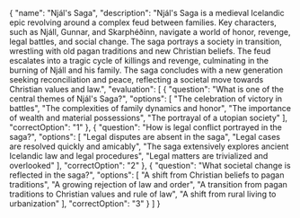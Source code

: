 {
  "name": "Njál's Saga",
  "description": "Njál's Saga is a medieval Icelandic epic revolving around a complex feud between families. Key characters, such as Njáll, Gunnar, and Skarphéðinn, navigate a world of honor, revenge, legal battles, and social change. The saga portrays a society in transition, wrestling with old pagan traditions and new Christian beliefs. The feud escalates into a tragic cycle of killings and revenge, culminating in the burning of Njáll and his family. The saga concludes with a new generation seeking reconciliation and peace, reflecting a societal move towards Christian values and law.",
  "evaluation": [
    {
      "question": "What is one of the central themes of Njál's Saga?",
      "options": [
        "The celebration of victory in battles",
        "The complexities of family dynamics and honor",
        "The importance of wealth and material possessions",
        "The portrayal of a utopian society"
      ],
      "correctOption": "1"
    },
    {
      "question": "How is legal conflict portrayed in the saga?",
      "options": [
        "Legal disputes are absent in the saga",
        "Legal cases are resolved quickly and amicably",
        "The saga extensively explores ancient Icelandic law and legal procedures",
        "Legal matters are trivialized and overlooked"
      ],
      "correctOption": "2"
    },
    {
      "question": "What societal change is reflected in the saga?",
      "options": [
        "A shift from Christian beliefs to pagan traditions",
        "A growing rejection of law and order",
        "A transition from pagan traditions to Christian values and rule of law",
        "A shift from rural living to urbanization"
      ],
      "correctOption": "3"
    }
  ]
}